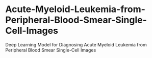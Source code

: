 # Acute-Myeloid-Leukemia-from-Peripheral-Blood-Smear-Single-Cell-Images
Deep Learning Model for Diagnosing Acute Myeloid Leukemia from Peripheral Blood Smear Single-Cell Images
